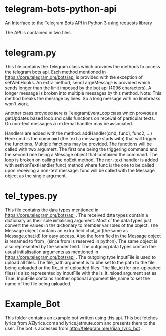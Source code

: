 # telegram-bots-python-api
An Interface to the Telegram Bots API in Python 3 using requests library

The API is contained in two files.

# telegram.py
This file contains the Telegram class which provides the methods to access the telegram bots api.
Each method mentioned in https://core.telegram.org/bots/api is provided with the exception of setWebHooks.
An extra method, sendLargeMessage is provided which sends longer than the limit imposed by the bot api (4096 characters). A longer message is broken into multiple messages by this method.
Note: This method breaks the message by lines. So a long message with no linebreaks won't work.

Another class provided here is TelegramEventLoop class which provides a getUpdates based loop and calls functions on receival of particular texts. On non-text messages an external handler may be associated.

Handlers are added with the method: 
addHandler(cmd, func1, func2, ...)
Here cmd is the command (the text a message starts with) that will trigger the functions. Multiple functions may be provided. The functions will be called with two argument. The first one being the triggering command and the second one being a Message object that contained the command.
The loop is broken on calling the doExit method.
The non-text handler is added with setNonTextHandler(func) method where func is the one to be called upon receiving a non-text message. func will be called with the Message object as the single argument.

# tel_types.py
This file contains the data types mentioned in https://core.telegram.org/bots/api .
The received data types contain a dictionary as their sole initialising argument. Most of the data types just convert the values in the dictionary to member variables of the object.
The Message object contains an extra field chat_id (the same as Message.chat.id) for easy access.
Also the form field in the Message object is renamed to from_ (since from is reserved in python). The same object is also represented by the sender field.
The outgoing data types contain the usual initialisation arguments as mentioned in https://core.telegram.org/bots/api . The outgoing type InputFile is used to upload all files. The file_path argument is to bbe set to the path to the file being uploaded or the file_id of uploaded files. The file_id (for pre-uploaded files) is also represented by InputFile with the is_it_reload argument set as True. InputFile contains another optional argument file_name to set the name of the file being uploaded.

# Example_Bot
This folder contains an example bot written using this api. This bot fetches lyrics from AZlyrics.com and lyrics.jetmute.com and presents them to the user. The bot is accessed from http://telegram.me/srijan_lyric_bot .
